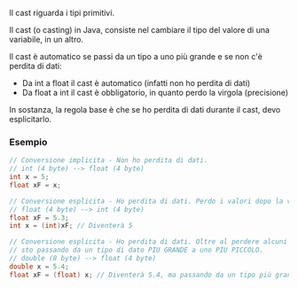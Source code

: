 Il cast riguarda i tipi primitivi.

Il cast (o casting) in Java, consiste nel cambiare il tipo del valore di una variabile, in un altro.

Il cast è automatico se passi da un tipo a uno più grande e se non c'è perdita di dati:
- Da int a float il cast è automatico (infatti non ho perdita di dati)
- Da float a int il cast è obbligatorio, in quanto perdo la virgola (precisione)

In sostanza, la regola base è che se ho perdita di dati durante il cast, devo esplicitarlo.

### Esempio
```Java
// Conversione implicita - Non ho perdita di dati.
// int (4 byte) --> float (4 byte)
int x = 5;
float xF = x;

// Conversione esplicita - Ho perdita di dati. Perdo i valori dopo la virgola, del float.
// float (4 byte) --> int (4 byte)
float xF = 5.3;
int x = (int)xF; // Diventerà 5

// Conversione esplicita - Ho perdita di dati. Oltre al perdere alcuni tra i valori con più precisione (più piccoli/meno significativi)
// sto passando da un tipo di dato PIU GRANDE a uno PIU PICCOLO.
// double (8 byte) --> float (4 byte)
double x = 5.4;
float xF = (float) x; // Diventerà 5.4, ma passando da un tipo più grande a uno più piccolo, c'è stata comunque perdita di dati, anche se non ha impattato il valore 5.4
```
